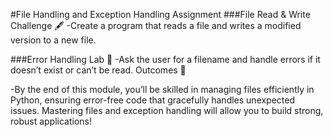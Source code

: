 #File Handling and Exception Handling Assignment</head>
     ###File Read & Write Challenge 🖋️
     -Create a program that reads a file and writes a modified version to a new file.
     
  ###Error Handling Lab 🧪
     -Ask the user for a filename and handle errors if it doesn’t exist or can’t be read.
     Outcomes 🎉

-By the end of this module, you’ll be skilled in managing files efficiently in Python, ensuring error-free code that gracefully handles unexpected issues. Mastering files and exception handling will allow you to build strong, robust applications!
